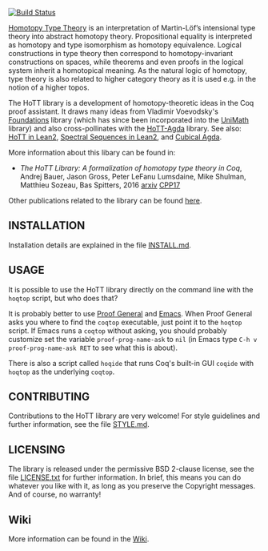 [![Build Status](https://api.travis-ci.org/HoTT/HoTT.png?branch=master)](https://travis-ci.org/HoTT/HoTT)

[Homotopy Type Theory](http://homotopytypetheory.org/) is an interpretation of
Martin-Löf’s intensional type theory into abstract homotopy theory. Propositional equality
is interpreted as homotopy and type isomorphism as homotopy equivalence. Logical
constructions in type theory then correspond to homotopy-invariant constructions on
spaces, while theorems and even proofs in the logical system inherit a homotopical
meaning. As the natural logic of homotopy, type theory is also related to higher category
theory as it is used e.g. in the notion of a higher topos.

The HoTT library is a development of homotopy-theoretic ideas in the Coq proof assistant.
It draws many ideas from Vladimir Voevodsky's
[Foundations](https://github.com/vladimirias/Foundations) library (which has since been
incorporated into the [UniMath](https://github.com/UniMath/UniMath) library) and also
cross-pollinates with the [HoTT-Agda](https://github.com/HoTT/HoTT-Agda) library.
See also: [HoTT in Lean2](https://github.com/leanprover/lean2/tree/master/hott),
[Spectral Sequences in Lean2](https://github.com/cmu-phil/Spectral), and
[Cubical Agda](https://agda.readthedocs.io/en/v2.6.0.1/language/cubical.html).

More information about this libary can be found in:

- _The HoTT Library: A formalization of homotopy type theory in Coq_,
  Andrej Bauer, Jason Gross, Peter LeFanu Lumsdaine, Mike Shulman, Matthieu Sozeau, Bas Spitters, 2016 [arxiv](https://arxiv.org/abs/1610.04591) [CPP17](http://cpp2017.mpi-sws.org/)

Other publications related to the library can be found [here](https://github.com/HoTT/HoTT/wiki/Publications-based-on-the-HoTT-library).

## INSTALLATION

Installation details are explained in the file [INSTALL.md](/INSTALL.md).

## USAGE

It is possible to use the HoTT library directly on the command line with the `hoqtop`
script, but who does that?

It is probably better to use [Proof General](http://proofgeneral.inf.ed.ac.uk) and
[Emacs](http://www.gnu.org/software/emacs/). When Proof General asks you where to find the
`coqtop` executable, just point it to the `hoqtop` script. If Emacs runs a `coqtop`
without asking, you should probably customize set the variable `proof-prog-name-ask` to
`nil` (in Emacs type `C-h v proof-prog-name-ask RET` to see what this is about).

There is also a script called `hoqide` that runs Coq's built-in GUI `coqide`
with `hoqtop` as the underlying `coqtop`.

## CONTRIBUTING

Contributions to the HoTT library are very welcome! For style
guidelines and further information, see the file [STYLE.md](/STYLE.md).

## LICENSING

The library is released under the permissive BSD 2-clause license, see the file
[LICENSE.txt](/LICENSE.txt) for further information. In brief, this means you can do whatever you like
with it, as long as you preserve the Copyright messages. And of course, no warranty!

## Wiki

More information can be found in the [Wiki](https://github.com/HoTT/HoTT/wiki).
